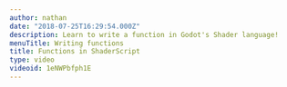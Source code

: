 ```yaml
---
author: nathan
date: "2018-07-25T16:29:54.000Z"
description: Learn to write a function in Godot's Shader language!
menuTitle: Writing functions
title: Functions in ShaderScript
type: video
videoid: 1eNWPbfph1E
---
```

